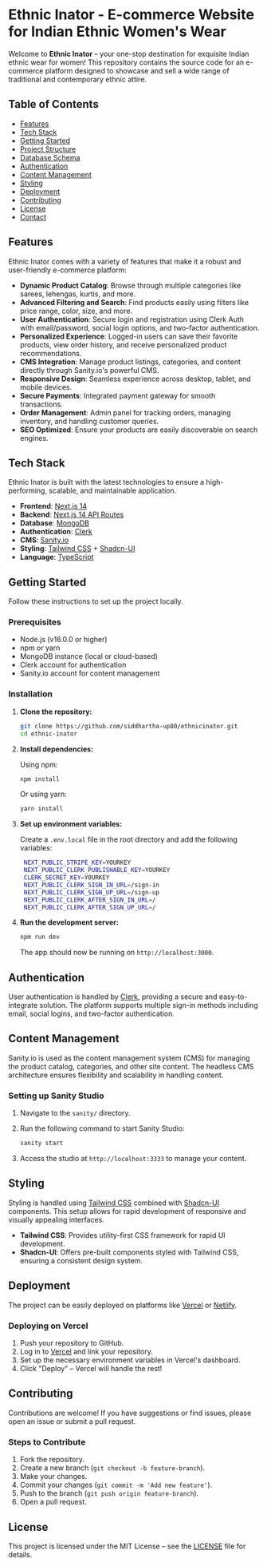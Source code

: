 # Ethnic Inator - E-commerce Website for Indian Ethnic Women's Wear

Welcome to **Ethnic Inator** – your one-stop destination for exquisite Indian ethnic wear for women! This repository contains the source code for an e-commerce platform designed to showcase and sell a wide range of traditional and contemporary ethnic attire.

## Table of Contents

- [Features](#features)
- [Tech Stack](#tech-stack)
- [Getting Started](#getting-started)
- [Project Structure](#project-structure)
- [Database Schema](#database-schema)
- [Authentication](#authentication)
- [Content Management](#content-management)
- [Styling](#styling)
- [Deployment](#deployment)
- [Contributing](#contributing)
- [License](#license)
- [Contact](#contact)

## Features

Ethnic Inator comes with a variety of features that make it a robust and user-friendly e-commerce platform:

- **Dynamic Product Catalog**: Browse through multiple categories like sarees, lehengas, kurtis, and more.
- **Advanced Filtering and Search**: Find products easily using filters like price range, color, size, and more.
- **User Authentication**: Secure login and registration using Clerk Auth with email/password, social login options, and two-factor authentication.
- **Personalized Experience**: Logged-in users can save their favorite products, view order history, and receive personalized product recommendations.
- **CMS Integration**: Manage product listings, categories, and content directly through Sanity.io's powerful CMS.
- **Responsive Design**: Seamless experience across desktop, tablet, and mobile devices.
- **Secure Payments**: Integrated payment gateway for smooth transactions.
- **Order Management**: Admin panel for tracking orders, managing inventory, and handling customer queries.
- **SEO Optimized**: Ensure your products are easily discoverable on search engines.

## Tech Stack

Ethnic Inator is built with the latest technologies to ensure a high-performing, scalable, and maintainable application.

- **Frontend**: [Next.js 14](https://nextjs.org/)
- **Backend**: [Next.js 14 API Routes](https://nextjs.org/docs/api-routes/introduction)
- **Database**: [MongoDB](https://www.mongodb.com/)
- **Authentication**: [Clerk](https://clerk.dev/)
- **CMS**: [Sanity.io](https://www.sanity.io/)
- **Styling**: [Tailwind CSS](https://tailwindcss.com/) + [Shadcn-UI](https://shadcn.dev/)
- **Language**: [TypeScript](https://www.typescriptlang.org/)

## Getting Started

Follow these instructions to set up the project locally.

### Prerequisites

- Node.js (v16.0.0 or higher)
- npm or yarn
- MongoDB instance (local or cloud-based)
- Clerk account for authentication
- Sanity.io account for content management

### Installation

1. **Clone the repository:**

   ```bash
   git clone https://github.com/siddhartha-up80/ethnicinator.git
   cd ethnic-inator
   ```

2. **Install dependencies:**

   Using npm:

   ```bash
   npm install
   ```

   Or using yarn:

   ```bash
   yarn install
   ```

3. **Set up environment variables:**

   Create a `.env.local` file in the root directory and add the following variables:

   ```bash
    NEXT_PUBLIC_STRIPE_KEY=YOURKEY
    NEXT_PUBLIC_CLERK_PUBLISHABLE_KEY=YOURKEY
    CLERK_SECRET_KEY=YOURKEY
    NEXT_PUBLIC_CLERK_SIGN_IN_URL=/sign-in
    NEXT_PUBLIC_CLERK_SIGN_UP_URL=/sign-up
    NEXT_PUBLIC_CLERK_AFTER_SIGN_IN_URL=/
    NEXT_PUBLIC_CLERK_AFTER_SIGN_UP_URL=/

   ```

4. **Run the development server:**

   ```bash
   npm run dev
   ```

   The app should now be running on `http://localhost:3000`.


## Authentication

User authentication is handled by [Clerk](https://clerk.dev/), providing a secure and easy-to-integrate solution. The platform supports multiple sign-in methods including email, social logins, and two-factor authentication.

## Content Management

Sanity.io is used as the content management system (CMS) for managing the product catalog, categories, and other site content. The headless CMS architecture ensures flexibility and scalability in handling content.

### Setting up Sanity Studio

1. Navigate to the `sanity/` directory.
2. Run the following command to start Sanity Studio:

   ```bash
   sanity start
   ```

3. Access the studio at `http://localhost:3333` to manage your content.

## Styling

Styling is handled using [Tailwind CSS](https://tailwindcss.com/) combined with [Shadcn-UI](https://shadcn.dev/) components. This setup allows for rapid development of responsive and visually appealing interfaces.

- **Tailwind CSS**: Provides utility-first CSS framework for rapid UI development.
- **Shadcn-UI**: Offers pre-built components styled with Tailwind CSS, ensuring a consistent design system.

## Deployment

The project can be easily deployed on platforms like [Vercel](https://vercel.com/) or [Netlify](https://www.netlify.com/).

### Deploying on Vercel

1. Push your repository to GitHub.
2. Log in to [Vercel](https://vercel.com/) and link your repository.
3. Set up the necessary environment variables in Vercel's dashboard.
4. Click "Deploy" – Vercel will handle the rest!

## Contributing

Contributions are welcome! If you have suggestions or find issues, please open an issue or submit a pull request.

### Steps to Contribute

1. Fork the repository.
2. Create a new branch (`git checkout -b feature-branch`).
3. Make your changes.
4. Commit your changes (`git commit -m 'Add new feature'`).
5. Push to the branch (`git push origin feature-branch`).
6. Open a pull request.

## License

This project is licensed under the MIT License – see the [LICENSE](LICENSE) file for details.

